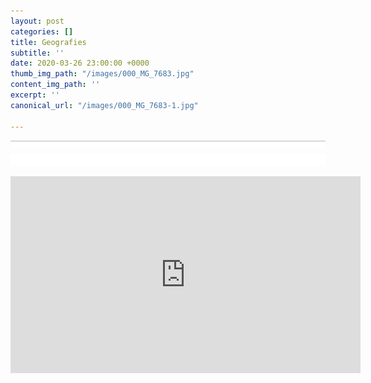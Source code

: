 ```yaml
---
layout: post
categories: []
title: Geografies
subtitle: ''
date: 2020-03-26 23:00:00 +0000
thumb_img_path: "/images/000_MG_7683.jpg"
content_img_path: ''
excerpt: ''
canonical_url: "/images/000_MG_7683-1.jpg"

---
```

![](/images/bwok-2.jpg)

<iframe width="560" height="315" src="https://www.youtube.com/embed/xLUq_nsElWI" frameborder="0" allow="accelerometer; autoplay; encrypted-media; gyroscope; picture-in-picture" allowfullscreen></iframe>